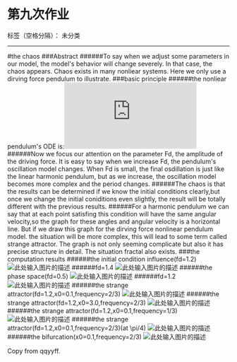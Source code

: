 ﻿# 第九次作业

标签（空格分隔）： 未分类

---

#the chaos
###Abstract
######To say when we adjust some parameters in our model, the model's behavior will change severely. In that case, the chaos appears. Chaos exists in many nonliear systems. Here we only use a dirving force pendulum to illustrate.
###basic principle
######the nonliear pendulum's ODE is:![此处输入图片的描述][1]
######Now we focus our attention on the parameter Fd, the amplitude of the driving force. It is easy to say when we increase Fd, the pendulum's oscillation model changes. When Fd is small, the final osdillation is just like the linear harmonic pendulum, but as we increase, the oscillation model becomes more complex and the period changes. 
######The chaos is that the results can be determined if we know the initial conditions clearly,but once we change the initial coniditions even slightly, the result will be totally different with the previous results.
######For a harmonic pendulum we can say that at each point satisfing this condition will have the same angular velocity,so the graph for these angles and angular velocity is a horizontal line. But if we draw this graph for the dirving force nonlinear pendulum model. the situation will be more complex, this will lead to some term called strange attractor. The graph is not only seeming complicate but also it has precise structure in detail. The situation fractal also exists.
###the computation results
######the initial condition influence(fd=1.2)
![此处输入图片的描述][2]
######fd=1.4
![此处输入图片的描述][3]
######the phase space(fd=0.5)
![此处输入图片的描述][4]
######fd=1.2
![此处输入图片的描述][5]
######the strange attractor(fd=1.2,x0=0.1,frequency=2/3)
![此处输入图片的描述][6]
######the strange attractor(fd=1.2,x0=3.0,frequency=2/3)
![此处输入图片的描述][7]
######the strange attractor(fd=1.2,x0=0.1,frequency=1/3)
![此处输入图片的描述][8]
######the strange attractor(fd=1.2,x0=0.1,frequency=2/3)(at \pi/4)
![此处输入图片的描述][9]
######the bifurcation(x0=0.1,frequency=2/3)
![此处输入图片的描述][10]


  [1]: http://latex.codecogs.com/gif.latex?%5Cfrac%7Bd%5E2%5Ctheta%7D%7Bdt%5E2%7D=-%5Cfrac%7Bg%7D%7Bl%7Dsin%5Ctheta-q%5Cfrac%7Bd%5Ctheta%7D%7Bdt%7D&plus;F_%7BD%7Dsin%28%5COmega_%7BD%7Dt%29
  [2]: https://raw.githubusercontent.com/qqyyff/computationalphysics_N2013301020031/master/chaos%20initial1.png
  [3]: https://raw.githubusercontent.com/qqyyff/computationalphysics_N2013301020031/master/chaos%20initial2.png
  [4]: https://raw.githubusercontent.com/qqyyff/computationalphysics_N2013301020031/master/the%20angle%20velocity.png
  [5]: https://raw.githubusercontent.com/qqyyff/computationalphysics_N2013301020031/master/the%20angle%20velocity2.png
  [6]: https://raw.githubusercontent.com/qqyyff/computationalphysics_N2013301020031/master/chaos33.png
  [7]: https://raw.githubusercontent.com/qqyyff/computationalphysics_N2013301020031/master/chaos%201.2%202.0.png
  [8]: https://raw.githubusercontent.com/qqyyff/computationalphysics_N2013301020031/master/chaos%20with%20frequency1%283%29.png
  [9]: https://raw.githubusercontent.com/qqyyff/computationalphysics_N2013301020031/master/chaos44.png
  [10]: https://raw.githubusercontent.com/qqyyff/computationalphysics_N2013301020031/master/bifurcation.png

Copy from qqyyff.
